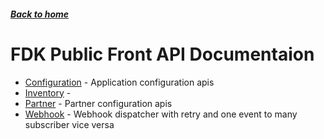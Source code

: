 ##### [Back to home](../../README.md)

# FDK Public Front API Documentaion


* [Configuration](CONFIGURATION.md) - Application configuration apis 
* [Inventory](INVENTORY.md) -  
* [Partner](PARTNER.md) - Partner configuration apis 
* [Webhook](WEBHOOK.md) - Webhook dispatcher with retry and one event to many subscriber vice versa 

